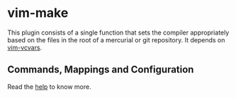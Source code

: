 # vim-make

This plugin consists of a single function that sets the compiler appropriately based on the files in the root of a mercurial or git repository.  It depends on [vim-vcvars][vcvars].

## Commands, Mappings and Configuration

Read the [help][txt-doc] to know more.

[vcvars]: https://github.com/cskeeters/vim-vcvars
[txt-doc]: https://raw.githubusercontent.com/cskeeters/vim-make/master/doc/make.txt
